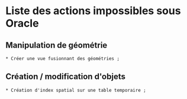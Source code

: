 # Liste des actions impossibles sous Oracle

## Manipulation de géométrie
	
	* Créer une vue fusionnant des géométries ;

## Création / modification d'objets
	
	* Création d'index spatial sur une table temporaire ;